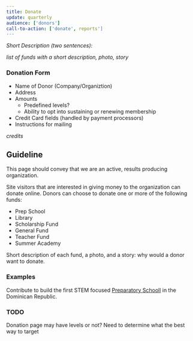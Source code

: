 ```yaml
---
title: Donate
update: quarterly
audience: ['donors']
call-to-action: ['donate', reports']
---
```

_Short Description (two sentences):_

_list of funds with a short description, photo, story_

### Donation Form 

* Name of Donor (Company/Organiztion)
* Address
* Amounts
    - Predefined levels?
    - Ability to opt into sustaining or renewing membership
* Credit Card fields (handled by payment processors)
* Instructions for mailing

_credits_

## Guideline

This page should convey that we are an active, results producing organization.

Site visitors that are interested in giving money to the organization can donate online. Donors can choose to donate one or more of the following funds:

* Prep School 
* Library
* Scholarship Fund
* General Fund
* Teacher Fund
* Summer Academy

Short description of each fund, a photo, and a story: why would a donor want to donate. 

### Examples

Contribute to build the first STEM focused [Preparatory Schooll](prep-school) in the Dominican Republic. 

### TODO 

Donation page may have levels or not? Need to determine what the best way to target



